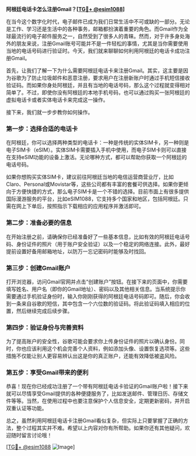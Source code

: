 **阿根廷电话卡怎么注册Gmail？[[TG💪+ @esim1088](https://t.me/s/esim1088)]**

在当今这个数字化时代，电子邮件已成为我们日常生活中不可或缺的一部分。无论是工作、学习还是生活中的各种事务，邮箱都扮演着重要的角色。而Gmail作为全球最流行的电子邮件服务之一，自然受到了很多人的青睐。然而，对于许多身处海外的朋友来说，注册Gmail账号可能并不是一件轻松的事情，尤其是当你需要使用当地的电话号码进行验证时。今天，我们就来聊聊如何利用阿根廷的电话卡成功注册Gmail。

首先，让我们了解一下为什么需要阿根廷电话卡来注册Gmail。其实，这主要是因为谷歌为了防止垃圾邮件和恶意注册，要求用户在注册新账户时通过手机短信接收验证码。而如果你身处阿根廷，并且有当地的电话号码，那么这个过程就变得相对简单了。不过，即使你没有阿根廷的本地手机号码，也可以通过购买一张阿根廷的虚拟电话卡或者实体电话卡来完成这一操作。

接下来，我们就一步步教你如何操作。

### 第一步：选择合适的电话卡

在阿根廷，你可以选择两种类型的电话卡：一种是传统的实体SIM卡，另一种则是电子SIM卡（eSIM）。实体SIM卡需要插入手机中使用，而电子SIM卡则可以直接在支持eSIM功能的设备上激活。无论哪种方式，都可以帮助你获取一个阿根廷的电话号码。

如果你想购买实体SIM卡，建议前往阿根廷当地的电信运营商营业厅，比如Claro、Personal或Movistar等，这些公司都有丰富的套餐可供选择。如果你更倾向于方便快捷的方式，那么电子SIM卡是一个不错的选择。目前市面上有很多提供国际漫游服务的平台，比如eSIM1088，它支持多个国家和地区，包括阿根廷。只需在网上下单后，按照指示下载相应的应用程序并激活即可。

### 第二步：准备必要的信息

在开始注册之前，请确保你已经准备好了一些基本信息，比如有效的阿根廷电话号码、身份证件的照片（用于账户安全验证）以及一个稳定的网络连接。此外，最好提前设置好备用邮箱地址，以防万一忘记密码时能够及时找回。

### 第三步：创建Gmail账户

打开浏览器，访问Gmail官网并点击“创建账户”按钮。在接下来的页面中，你需要填写姓名、用户名（即你的Gmail地址）、密码以及其他相关信息。当系统提示你需要通过手机验证身份时，输入你刚刚获得的阿根廷电话号码即可。随后，你会收到一条来自谷歌的短信，其中包含一个六位数的验证码。将此验证码填入相应的位置，然后继续完成后续步骤。

### 第四步：验证身份与完善资料

为了提高账户的安全性，谷歌可能会要求你上传身份证件的照片以确认身份。同时，你也应该利用这个机会完善个人资料，例如添加头像、设置恢复选项等。这些措施不仅能让别人更容易辨认出这是你的真正账户，还能有效降低被盗风险。

### 第五步：享受Gmail带来的便利

恭喜！现在你已经成功注册了一个带有阿根廷电话卡验证的Gmail账户啦！接下来就可以尽情享受Gmail提供的各种便捷服务了，比如发送邮件、管理日历、存储文件等等。当然，在使用过程中也要注意保护个人信息安全，定期更新密码，并开启双重认证等功能。

总之，虽然利用阿根廷电话卡注册Gmail看似复杂，但实际上只要掌握了正确的方法，整个过程其实并不难。希望以上内容对你有所帮助。如果你还有其他疑问，欢迎随时留言讨论哦！

[[TG💪+ @esim1088](https://t.me/s/esim1088) ![Image](https://i.postimg.cc/4NQfJmqS/Snipaste-2025-05-13-00-14-12.png)]